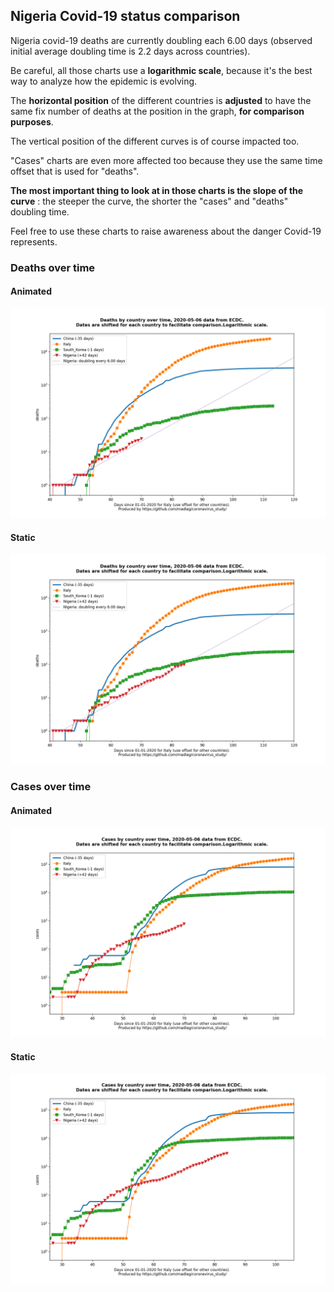 ## Nigeria Covid-19 status comparison 

Nigeria covid-19 deaths are currently doubling each 6.00 days (observed initial average doubling time is 2.2 days across countries).



Be careful, all those charts use a **logarithmic scale**, because it's the best way to analyze how the epidemic is evolving.
 
The **horizontal position** of the different countries is **adjusted** to have the same fix number of deaths at the position in the graph, **for comparison purposes**.

The vertical position of the different curves is of course impacted too.

"Cases" charts are even more affected too because they use the same time offset that is used for "deaths".

**The most important thing to look at in those charts is the slope of the curve** : the steeper the curve, the shorter the "cases" and "deaths" doubling time.

Feel free to use these charts to raise awareness about the danger Covid-19 represents. 


 
### Deaths over time
 
#### Animated
![Nigeria covid-19 deaths animated chart](https://raw.githubusercontent.com/madlag/coronavirus_study/master/notebooks/graphs/2020-05-06/countries/Nigeria/2020-05-06_Nigeria_deaths.gif "Nigeria covid-19 deaths animated chart")   
 
#### Static
![Nigeria covid-19 deaths static chart](https://raw.githubusercontent.com/madlag/coronavirus_study/master/notebooks/graphs/2020-05-06/countries/Nigeria/2020-05-06_Nigeria_deaths.png "Nigeria covid-19 deaths static chart")   

 
### Cases over time
 
#### Animated
![Nigeria covid-19 cases animated chart](https://raw.githubusercontent.com/madlag/coronavirus_study/master/notebooks/graphs/2020-05-06/countries/Nigeria/2020-05-06_Nigeria_cases.gif "Nigeria covid-19 cases animated chart")   
 
#### Static
![Nigeria covid-19 cases static chart](https://raw.githubusercontent.com/madlag/coronavirus_study/master/notebooks/graphs/2020-05-06/countries/Nigeria/2020-05-06_Nigeria_cases.png "Nigeria covid-19 cases static chart")   

